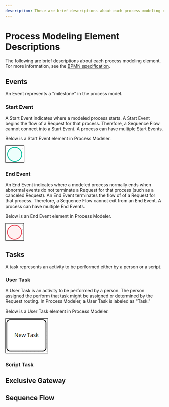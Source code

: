 ```yaml
---
description: These are brief descriptions about each process modeling element.
---
```


# Process Modeling Element Descriptions

The following are brief descriptions about each process modeling element. For more information, see the [BPMN specification](https://www.omg.org/spec/BPMN/2.0/About-BPMN/).

## Events

An Event represents a "milestone" in the process model.

### Start Event

A Start Event indicates where a modeled process starts. A Start Event begins the flow of a Request for that process. Therefore, a Sequence Flow cannot connect into a Start Event. A process can have multiple Start Events.

Below is a Start Event element in Process Modeler.

![Start Event](../../../.gitbook/assets/start-event-element-process-modeler-processes.png)

### End Event

An End Event indicates where a modeled process normally ends when abnormal events do not terminate a Request for that process \(such as a canceled Request\). An End Event terminates the flow of of a Request for that process. Therefore, a Sequence Flow cannot exit from an End Event. A process can have multiple End Events.

Below is an End Event element in Process Modeler.

![End Event](../../../.gitbook/assets/end-event-element-process-modeler-processes.png)

## Tasks

A task represents an activity to be performed either by a person or a script.

### User Task

A User Task is an activity to be performed by a person. The person assigned the perform that task might be assigned or determined by the Request routing. In Process Modeler, a User Task is labeled as "Task."

Below is a User Task element in Process Modeler.

![User Task](../../../.gitbook/assets/task-element-process-modeler-processes.png)

### Script Task





## Exclusive Gateway



## Sequence Flow



